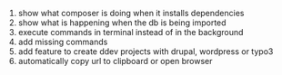1. show what composer is doing when it installs dependencies
1. show what is happening when the db is being imported
1. execute commands in terminal instead of in the background
1. add missing commands
1. add feature to create ddev projects with drupal, wordpress or typo3
1. automatically copy url to clipboard or open browser
